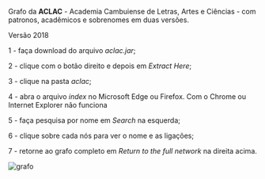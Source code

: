 Grafo da **ACLAC** - Academia Cambuiense de Letras, Artes e Ciências -  com patronos, acadêmicos e sobrenomes em duas versões.

Versão 2018

1 - faça download do arquivo _aclac.jar_;

2 - clique com o botão direito e depois em _Extract Here_;

3 - clique na pasta _aclac_;

4 - abra o arquivo _index_ no Microsoft Edge ou Firefox. Com o Chrome ou Internet Explorer não funciona

5 - faça pesquisa por nome em _Search_ na esquerda;

6 - clique sobre cada nós para ver o nome e as ligações;

7 - retorne ao grafo completo em _Return to the full network_ na direita acima.

![grafo](https://s20.postimg.cc/my62ahgdp/github.jpg)



